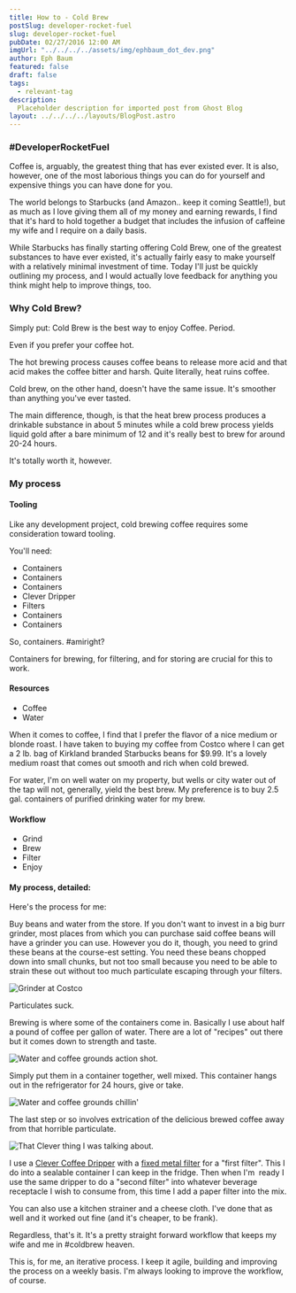 ```yaml
---
title: How to - Cold Brew
postSlug: developer-rocket-fuel
slug: developer-rocket-fuel
pubDate: 02/27/2016 12:00 AM
imgUrl: "../../../../assets/img/ephbaum_dot_dev.png"
author: Eph Baum
featured: false
draft: false
tags:
  - relevant-tag
description:
  Placeholder description for imported post from Ghost Blog
layout: ../../../../layouts/BlogPost.astro
---
```


### #DeveloperRocketFuel

Coffee is, arguably, the greatest thing that has ever existed ever. It is also, however, one of the most laborious things you can do for yourself and expensive things you can have done for you.

The world belongs to Starbucks (and Amazon.. keep it coming Seattle!), but as much as I love giving them all of my money and earning rewards, I find that it's hard to hold together a budget that includes the infusion of caffeine my wife and I require on a daily basis.

While Starbucks has finally starting offering Cold Brew, one of the greatest substances to have ever existed, it's actually fairly easy to make yourself with a relatively minimal investment of time. Today I'll just be quickly outlining my process, and I would actually love feedback for anything you think might help to improve things, too.

### Why Cold Brew?

Simply put: Cold Brew is the best way to enjoy Coffee. Period.

Even if you prefer your coffee hot.

The hot brewing process causes coffee beans to release more acid and that acid makes the coffee bitter and harsh. Quite literally, heat ruins coffee.

Cold brew, on the other hand, doesn't have the same issue. It's smoother than anything you've ever tasted.

The main difference, though, is that the heat brew process produces a drinkable substance in about 5 minutes while a cold brew process yields liquid gold after a bare minimum of 12 and it's really best to brew for around 20-24 hours.

It's totally worth it, however.

### My process

#### Tooling

Like any development project, cold brewing coffee requires some consideration toward tooling.

You'll need:

*   Containers
*   Containers
*   Containers
*   Clever Dripper
*   Filters
*   Containers
*   Containers

So, containers. #amiright?

Containers for brewing, for filtering, and for storing are crucial for this to work.

#### Resources

*   Coffee
*   Water

When it comes to coffee, I find that I prefer the flavor of a nice medium or blonde roast. I have taken to buying my coffee from Costco where I can get a 2 lb. bag of Kirkland branded Starbucks beans for $9.99. It's a lovely medium roast that comes out smooth and rich when cold brewed.

For water, I'm on well water on my property, but wells or city water out of the tap will not, generally, yield the best brew. My preference is to buy 2.5 gal. containers of purified drinking water for my brew.

#### Workflow

*   Grind
*   Brew
*   Filter
*   Enjoy

#### My process, detailed:

Here's the process for me:

Buy beans and water from the store. If you don't want to invest in a big burr grinder, most places from which you can purchase said coffee beans will have a grinder you can use. However you do it, though, you need to grind these beans at the course-est setting. You need these beans chopped down into small chunks, but not too small because you need to be able to strain these out without too much particulate escaping through your filters.

![Grinder at Costco](https://web.archive.org/web/20190910133303im_/http://phantombear.net/content/images/2016/02/2016-02-21-12-14-30-1.jpg)

Particulates suck.

Brewing is where some of the containers come in. Basically I use about half a pound of coffee per gallon of water. There are a lot of "recipes" out there but it comes down to strength and taste.

![Water and coffee grounds action shot.](https://web.archive.org/web/20190910133303im_/http://phantombear.net/content/images/2016/02/2016-02-21-15-17-48-1.jpg)

Simply put them in a container together, well mixed. This container hangs out in the refrigerator for 24 hours, give or take.

![Water and coffee grounds chillin'](https://web.archive.org/web/20190910133303im_/http://phantombear.net/content/images/2016/02/2016-02-21-15-21-30-1.jpg)

The last step or so involves extrication of the delicious brewed coffee away from that horrible particulate.

![That Clever thing I was talking about.](https://web.archive.org/web/20190910133303im_/http://phantombear.net/content/images/2016/02/2016-02-19-06-16-07-1.jpg)

I use a [Clever Coffee Dripper](https://www.amazon.com/dp/B01AAYC8DM/) with a [fixed metal filter](https://www.amazon.com/dp/B000TCZRKW/) for a "first filter". This I do into a sealable container I can keep in the fridge. Then when I'm  ready I use the same dripper to do a "second filter" into whatever beverage receptacle I wish to consume from, this time I add a paper filter into the mix.

You can also use a kitchen strainer and a cheese cloth. I've done that as well and it worked out fine (and it's cheaper, to be frank).

Regardless, that's it. It's a pretty straight forward workflow that keeps my wife and me in #coldbrew heaven.

This is, for me, an iterative process. I keep it agile, building and improving the process on a weekly basis. I'm always looking to improve the workflow, of course.
